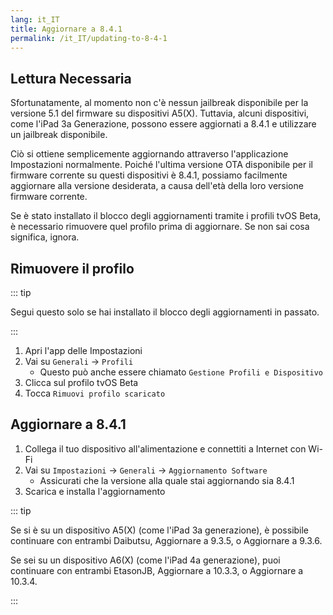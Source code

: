 ```yaml
---
lang: it_IT
title: Aggiornare a 8.4.1
permalink: /it_IT/updating-to-8-4-1
---
```


## Lettura Necessaria

Sfortunatamente, al momento non c'è nessun jailbreak disponibile per la versione 5.1 del firmware su dispositivi A5(X). Tuttavia, alcuni dispositivi, come l'iPad 3a Generazione, possono essere aggiornati a 8.4.1 e utilizzare un jailbreak disponibile.

Ciò si ottiene semplicemente aggiornando attraverso l'applicazione Impostazioni normalmente. Poiché l'ultima versione OTA disponibile per il firmware corrente su questi dispositivi è 8.4.1, possiamo facilmente aggiornare alla versione desiderata, a causa dell'età della loro versione firmware corrente.

Se è stato installato il blocco degli aggiornamenti tramite i profili tvOS Beta, è necessario rimuovere quel profilo prima di aggiornare. Se non sai cosa significa, ignora.

## Rimuovere il profilo

::: tip

Segui questo solo se hai installato il blocco degli aggiornamenti in passato.

:::

1. Apri l'app delle Impostazioni
1. Vai su `Generali` -> `Profili`
    - Questo può anche essere chiamato `Gestione Profili e Dispositivo`
1. Clicca sul profilo tvOS Beta
1. Tocca `Rimuovi profilo scaricato`

## Aggiornare a 8.4.1

1. Collega il tuo dispositivo all'alimentazione e connettiti a Internet con Wi-Fi
1. Vai su `Impostazioni` -> `Generali` -> `Aggiornamento Software`
    - Assicurati che la versione alla quale stai aggiornando sia 8.4.1
1. Scarica e installa l'aggiornamento

::: tip

Se si è su un dispositivo A5(X) (come l'iPad 3a generazione), è possibile continuare con entrambi <router-link to="/it_IT/installing-daibutsu">Daibutsu</router-link>, <router-link to="/it_IT/updating-to-9-3-5">Aggiornare a 9.3.5</router-link>, o <router-link to="/it_IT/updating-to-9-3-6">Aggiornare a 9.3.6</router-link>.

Se sei su un dispositivo A6(X) (come l'iPad 4a generazione), puoi continuare con entrambi <router-link to="/it_IT/installing-etasonJB">EtasonJB</router-link>, <router-link to="/it_IT/updating-to-10-3-3">Aggiornare a 10.3.3</router-link>, o <router-link to="/it_IT/updating-to-10-3-4">Aggiornare a 10.3.4</router-link>.

:::
